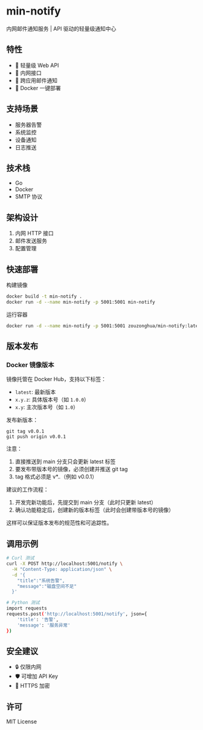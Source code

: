 # min-notify

内网邮件通知服务 | API 驱动的轻量级通知中心

## 特性

- 🚀 轻量级 Web API
- 🔗 内网接口
- 📧 跨应用邮件通知
- 🐳 Docker 一键部署

## 支持场景

- 服务器告警
- 系统监控
- 设备通知
- 日志推送

## 技术栈

- Go
- Docker
- SMTP 协议

## 架构设计

1. 内网 HTTP 接口
2. 邮件发送服务
3. 配置管理

## 快速部署

构建镜像

```bash
docker build -t min-notify .
docker run -d --name min-notify -p 5001:5001 min-notify
```

运行容器

```bash
docker run -d --name min-notify -p 5001:5001 zouzonghua/min-notify:latest
```

## 版本发布

### Docker 镜像版本

镜像托管在 Docker Hub，支持以下标签：

- `latest`: 最新版本
- `x.y.z`: 具体版本号（如 `1.0.0`）
- `x.y`: 主次版本号（如 `1.0`）


发布新版本：
```
git tag v0.0.1
git push origin v0.0.1
```
注意：
1. 直接推送到 main 分支只会更新 latest 标签
2. 要发布带版本号的镜像，必须创建并推送 git tag
3. tag 格式必须是 v*.*.*（例如 v0.0.1）

建议的工作流程：
1. 开发完新功能后，先提交到 main 分支（此时只更新 latest）
2. 确认功能稳定后，创建新的版本标签（此时会创建带版本号的镜像）

这样可以保证版本发布的规范性和可追踪性。

## 调用示例

```bash
# Curl 测试
curl -X POST http://localhost:5001/notify \
  -H "Content-Type: application/json" \
  -d '{
    "title":"系统告警",
    "message":"磁盘空间不足"
  }'

# Python 测试
import requests
requests.post('http://localhost:5001/notify', json={
    'title': '告警',
    'message': '服务异常'
})
```

## 安全建议

- 🔒 仅限内网
- 🛡️ 可增加 API Key
- 🔐 HTTPS 加密

## 许可

MIT License
